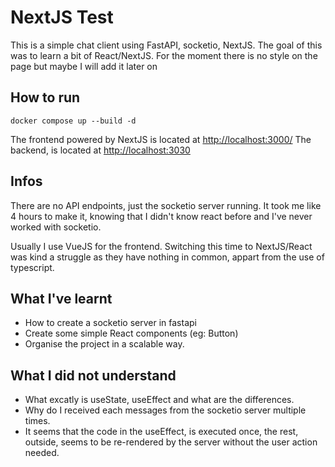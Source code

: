 # NextJS Test
This is a simple chat client using FastAPI, socketio, NextJS.
The goal of this was to learn a bit of React/NextJS.
For the moment there is no style on  the page but maybe I will add it later on

## How to run
```shell
docker compose up --build -d
```

The frontend powered by NextJS is located at [http://localhost:3000/](http://localhost:3000)
The backend, is located at [http://localhost:3030](http://localhost:3000)

## Infos
There are no API endpoints, just the socketio server running.
It took me like 4 hours to make it, knowing that I didn't know react before
and I've never worked with socketio.

Usually I use VueJS for the frontend. Switching this time to NextJS/React was
kind a struggle as they have nothing in common, appart from the use of typescript.

## What I've learnt
 - How to create a socketio server in fastapi
 - Create some simple React components (eg: Button)
 - Organise the project in a scalable way.

## What I did not understand
 - What excatly is useState, useEffect and what are the differences.
 - Why do I received each messages from the socketio server multiple times.
 - It seems that the code in the useEffect, is executed once, the rest, outside, seems to be re-rendered by the server without the user action needed.

